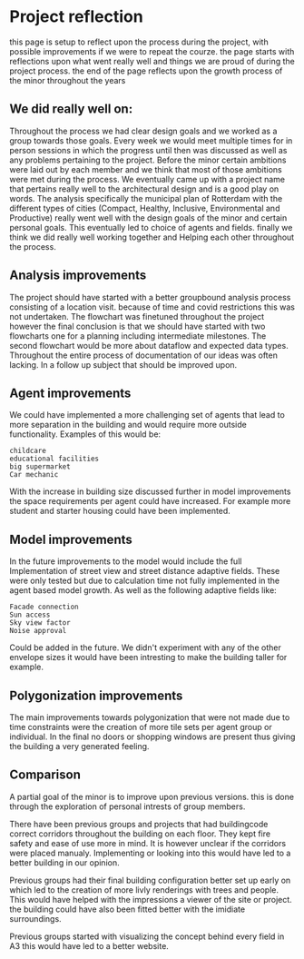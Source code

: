 # Project reflection

this page is setup to reflect upon the process during the project, with possible improvements if we were to repeat the courze. the page starts with reflections upon what went really well and things we are proud of during the project process. the end of the page reflects upon the growth process of the minor throughout the years 

## We did really well on:   

Throughout the process we had clear design goals and we worked as a group towards those goals.
Every week we would meet multiple times for in person sessions in which the progress until then was discussed as well as any problems pertaining to the project.
Before the minor certain ambitions were laid out by each member and we think that most of those ambitions were met during the process.
We eventually came up with a project name that pertains really well to the architectural design and is a good play on words.
The analysis specifically the municipal plan of Rotterdam with the different types of cities (Compact, Healthy, Inclusive, Environmental and Productive) really went well with the design goals of the minor and certain personal goals. This eventually led to choice of agents and fields.
finally we think we did really well working together and Helping each other throughout the process.

## Analysis improvements

The project should have started with a better groupbound analysis process consisting of a location visit. because of time and covid restrictions this was not undertaken.
The flowchart was finetuned throughout the project however the final conclusion is that we should have started with two flowcharts one for a planning including intermediate milestones. The second flowchart would be more about dataflow and expected data types.
Throughout the entire process of documentation of our ideas was often lacking. In a follow up subject that should be improved upon.

## Agent improvements

We could have implemented a more challenging set of agents that lead to more separation in the building and would require more outside functionality. Examples of this would be:

    childcare
    educational facilities
    big supermarket
    Car mechanic

With the increase in building size discussed further in model improvements the space requirements per agent could have increased. For example more student and starter housing could have been implemented.



## Model improvements

In the future improvements to the model would include the full Implementation of street view and street distance adaptive fields. These were only tested but due to calculation time not fully implemented in the agent based model growth. As well as the following adaptive fields like:

    Facade connection
    Sun access
    Sky view factor
    Noise approval

Could be added in the future. We didn't experiment with any of the other envelope sizes it would have been intresting to make the building taller for example.

## Polygonization improvements

The main improvements towards polygonization that were not made due to time constraints were the creation of more tile sets per agent group or individual. In the final no doors or shopping windows are present thus giving the building a very generated feeling.

## Comparison

A partial goal of the minor is to improve upon previous versions. this is done through the exploration of personal intrests of group members.

There have been previous groups and projects that had buildingcode correct corridors throughout the building on each floor. They kept fire safety and ease of use more in mind. It is however unclear if the corridors were placed manualy. Implementing or looking into this would have led to a better building in our opinion.

Previous groups had their final building configuration better set up early on which led to the creation of more livly renderings with trees and people. This would have helped with the impressions a viewer of the site or project. the building could have also been fitted better with the imidiate surroundings.

Previous groups started with visualizing the concept behind every field in A3 this would have led to a better website.





